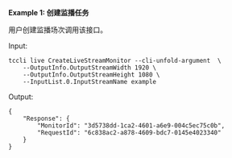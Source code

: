 **Example 1: 创建监播任务**

用户创建监播场次调用该接口。

Input: 

```
tccli live CreateLiveStreamMonitor --cli-unfold-argument  \
    --OutputInfo.OutputStreamWidth 1920 \
    --OutputInfo.OutputStreamHeight 1080 \
    --InputList.0.InputStreamName example
```

Output: 
```
{
    "Response": {
        "MonitorId": "3d5738dd-1ca2-4601-a6e9-004c5ec75c0b",
        "RequestId": "6c838ac2-a878-4609-bdc7-0145e4023340"
    }
}
```

